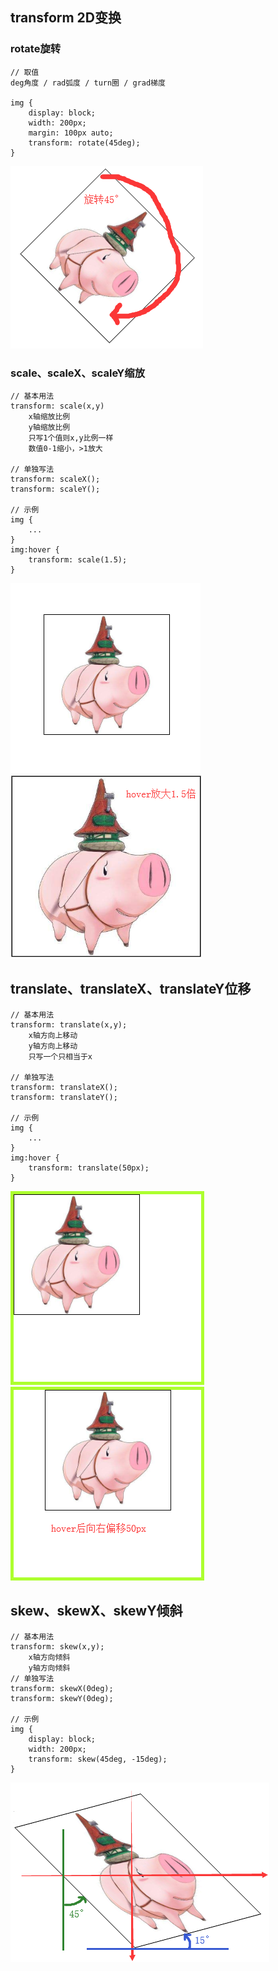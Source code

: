 ## transform 2D变换

### rotate旋转

    // 取值
    deg角度 / rad弧度 / turn圈 / grad梯度
    
    img {
        display: block;
        width: 200px;
        margin: 100px auto;
        transform: rotate(45deg);
    }
    
![Alt text](./imgs/20-01.png) 

### scale、scaleX、scaleY缩放
    
    // 基本用法
    transform: scale(x,y)
        x轴缩放比例
        y轴缩放比例
        只写1个值则x,y比例一样
        数值0-1缩小，>1放大
        
    // 单独写法
    transform: scaleX();
    transform: scaleY();
    
    // 示例
    img {
        ...
    }
    img:hover {
        transform: scale(1.5);
    }


![Alt text](./imgs/20-02.png) 
![Alt text](./imgs/20-03.png) 

## translate、translateX、translateY位移

    // 基本用法
    transform: translate(x,y);
        x轴方向上移动
        y轴方向上移动
        只写一个只相当于x
        
    // 单独写法
    transform: translateX();
    transform: translateY();
    
    // 示例
    img {
        ...
    }
    img:hover {
        transform: translate(50px);
    }
    
![Alt text](./imgs/20-04.png) 
![Alt text](./imgs/20-05.png) 

## skew、skewX、skewY倾斜

    // 基本用法
    transform: skew(x,y);
        x轴方向倾斜
        y轴方向倾斜
    // 单独写法
    transform: skewX(0deg);
    transform: skewY(0deg);
    
    // 示例
    img {
        display: block;
        width: 200px;
        transform: skew(45deg, -15deg);
    }
    
![Alt text](./imgs/20-06.png) 